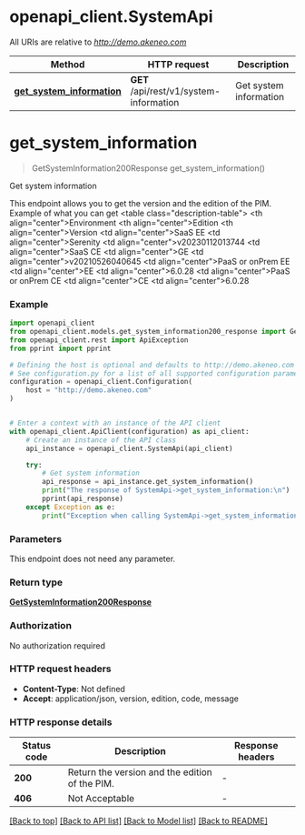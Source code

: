 # openapi_client.SystemApi

All URIs are relative to *http://demo.akeneo.com*

Method | HTTP request | Description
------------- | ------------- | -------------
[**get_system_information**](SystemApi.md#get_system_information) | **GET** /api/rest/v1/system-information | Get system information


# **get_system_information**
> GetSystemInformation200Response get_system_information()

Get system information

This endpoint allows you to get the version and the edition of the PIM. Example of what you can get <table class=\"description-table\"> <thead> <tr> <th align=\"center\">Environment</th> <th align=\"center\">Edition</th> <th align=\"center\">Version</th> </tr> </thead> <tbody> <tr> <td align=\"center\">SaaS EE</td> <td align=\"center\">Serenity</td> <td align=\"center\">v20230112013744</td> </tr> <tr> <td align=\"center\">SaaS CE</td> <td align=\"center\">GE</td> <td align=\"center\">v20210526040645</td> </tr> <tr> <td align=\"center\">PaaS or onPrem EE</td> <td align=\"center\">EE</td> <td align=\"center\">6.0.28</td> </tr> <tr> <td align=\"center\">PaaS or onPrem CE</td> <td align=\"center\">CE</td> <td align=\"center\">6.0.28</td> </tr> </tbody> </table>

### Example


```python
import openapi_client
from openapi_client.models.get_system_information200_response import GetSystemInformation200Response
from openapi_client.rest import ApiException
from pprint import pprint

# Defining the host is optional and defaults to http://demo.akeneo.com
# See configuration.py for a list of all supported configuration parameters.
configuration = openapi_client.Configuration(
    host = "http://demo.akeneo.com"
)


# Enter a context with an instance of the API client
with openapi_client.ApiClient(configuration) as api_client:
    # Create an instance of the API class
    api_instance = openapi_client.SystemApi(api_client)

    try:
        # Get system information
        api_response = api_instance.get_system_information()
        print("The response of SystemApi->get_system_information:\n")
        pprint(api_response)
    except Exception as e:
        print("Exception when calling SystemApi->get_system_information: %s\n" % e)
```



### Parameters

This endpoint does not need any parameter.

### Return type

[**GetSystemInformation200Response**](GetSystemInformation200Response.md)

### Authorization

No authorization required

### HTTP request headers

 - **Content-Type**: Not defined
 - **Accept**: application/json, version, edition, code, message

### HTTP response details

| Status code | Description | Response headers |
|-------------|-------------|------------------|
**200** | Return the version and the edition of the PIM. |  -  |
**406** | Not Acceptable |  -  |

[[Back to top]](#) [[Back to API list]](../README.md#documentation-for-api-endpoints) [[Back to Model list]](../README.md#documentation-for-models) [[Back to README]](../README.md)

